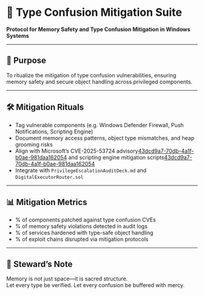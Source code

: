 # 📜 Type Confusion Mitigation Suite  
**Protocol for Memory Safety and Type Confusion Mitigation in Windows Systems**

---

## 🧠 Purpose  
To ritualize the mitigation of type confusion vulnerabilities, ensuring memory safety and secure object handling across privileged components.

---

## 🛠️ Mitigation Rituals  
- Tag vulnerable components (e.g. Windows Defender Firewall, Push Notifications, Scripting Engine)  
- Document memory access patterns, object type mismatches, and heap grooming risks  
- Align with Microsoft’s CVE-2025-53724 advisory[43dcd9a7-70db-4a1f-b0ae-981daa162054](https://windowsforum.com/threads/cve-2025-53724-type-confusion-in-windows-push-notifications-causes-local-privilege-escalation.377435/?citationMarker=43dcd9a7-70db-4a1f-b0ae-981daa162054 "4") and scripting engine mitigation scripts[43dcd9a7-70db-4a1f-b0ae-981daa162054](https://www.vicarius.io/vsociety/posts/cve-2025-30397-type-confusion-vulnerability-in-microsoft-scripting-engine-mitigation-script?citationMarker=43dcd9a7-70db-4a1f-b0ae-981daa162054 "5")  
- Integrate with `PrivilegeEscalationAuditDeck.md` and `DigitalExecutorRouter.sol`

---

## 📊 Mitigation Metrics  
- % of components patched against type confusion CVEs  
- % of memory safety violations detected in audit logs  
- % of services hardened with type-safe object handling  
- % of exploit chains disrupted via mitigation protocols

---

## 🧠 Steward’s Note  
Memory is not just space—it is sacred structure.  
Let every type be verified. Let every confusion be buffered with mercy.
